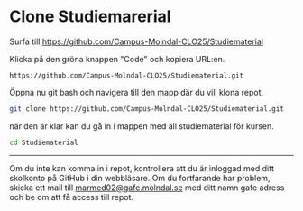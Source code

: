 # Clone Studiemarerial

Surfa till https://github.com/Campus-Molndal-CLO25/Studiematerial

Klicka på den gröna knappen "Code" och kopiera URL:en.

```
https://github.com/Campus-Molndal-CLO25/Studiematerial.git
```

Öppna nu git bash och navigera till den mapp där du vill klona repot.

```bash
git clone https://github.com/Campus-Molndal-CLO25/Studiematerial.git
```

när den är klar kan du gå in i mappen med all studiematerial för kursen.

```bash
cd Studiematerial
```

---

Om du inte kan komma in i repot, kontrollera att du är inloggad med ditt skolkonto på GitHub i din webbläsare. Om du fortfarande har problem, skicka ett mail till marmed02@gafe.molndal.se med ditt namn gafe adress och be om att få access till repot.
